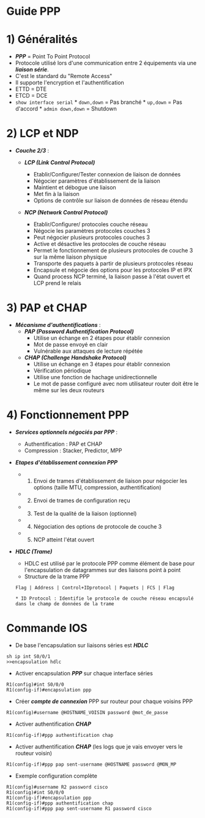 # Guide PPP

# 1) Généralités
* ***PPP*** = Point To Point Protocol
* Protocole utilisé lors d'une communication entre 2 équipements via une ***liaison série***. 
* C'est le standard du "Remote Access"
* Il supporte l'encryption et l'authentification
* ETTD = DTE
* ETCD = DCE	
* `show interface serial`
		* `down,down` = Pas branché
		* `up,down` = Pas d'accord
		* `admin down,down` = Shutdown
# 2) LCP et NDP
* ***Couche 2/3*** : 
	* ***LCP (Link Control Protocol)***
		* Etablir/Configurer/Tester connexion de liaison de données
		* Négocier paramètres d'établissement de la liaison
		* Maintient et débogue une liaison
		* Met fin à la liaison
		* Options de contrôle sur liaison de données de réseau étendu

	* ***NCP (Network Control Protocol)***
		* Etablir/Configurer/ protocoles couche réseau
		* Négocie les paramètres protocoles couches 3
		* Peut négocier plusieurs protocoles couches 3
		* Active et désactive les protocoles de couche réseau
		* Permet le fonctionnement de plusieurs protocoles de couche 3 sur la même liaison physique
		* Transporte des paquets à partir de plusieurs protocoles réseau
		* Encapsule et négocie des options pour les protocoles IP et IPX
		* Quand process NCP terminé, la liaison passe à l'état ouvert et LCP prend le relais

# 3) PAP et CHAP

* ***Mécanisme d'authentifications*** : 
	* ***PAP (Password Authentification Protocol)*** 
		* Utilise un échange en 2 étapes pour établir connexion
		* Mot de passe envoyé en clair
		* Vulnérable aux attaques de lecture répétée
	* ***CHAP (Challenge Handshake Protocol)***
		* Utilise un échange en 3 étapes pour établir connexion
		* Vérification périodique
		* Utilise une fonction de hachage unidirectionnelle
		* Le mot de passe configuré avec nom utilisateur router doit être le même sur les deux routeurs

# 4) Fonctionnement PPP

* ***Services optionnels négociés par PPP*** :
	* Authentification : PAP et CHAP
	* Compression : Stacker, Predictor, MPP

* ***Etapes d'établissement connexion PPP***
	* 1) Envoi de trames d'établissement de liaison pour négocier les options (taille MTU, compression, authentification)
	* 2) Envoi de trames de configuration reçu
	* 3) Test de la qualité de la liaison (optionnel)
	* 4) Négociation des options de protocole de couche 3
	* 5) NCP atteint l'état ouvert

* ***HDLC (Trame)***
	* HDLC est utilisé par le protocole PPP comme élément de base pour l'encapsulation de datagrammes sur des liaisons point à point
	* Structure de la trame PPP
	```
	Flag | Address | Control+IDprotocol | Paquets | FCS | Flag
	
	* ID Protocol : Identifie le protocole de couche réseau encapsulé dans le champ de données de la trame
	```

# Commande IOS
* De base l'encapsulation sur liaisons séries est ***HDLC***
```
sh ip int S0/0/1
>>encapsulation hdlc
```
* Activer encapsulation ***PPP*** sur chaque interface séries
```
R1(config)#int S0/0/0
R1(config-if)#encapsulation ppp
```
* Créer ***compte de connexion*** PPP sur routeur pour chaque voisins PPP
```
R1(config)#username @HOSTNAME_VOISIN password @mot_de_passe
```
* Activer authentification ***CHAP***
```
R1(config-if)#ppp authentification chap
```
* Activer authentification ***CHAP*** (les logs que je vais envoyer vers le routeur voisin)
```
R1(config-if)#ppp pap sent-username @HOSTNAME password @MON_MP
```
* Exemple configuration complète
```
R1(config)#username R2 password cisco
R1(config)#int S0/0/0
R1(config-if)#encapsulation ppp
R1(config-if)#ppp authentification chap
R1(config-if)#ppp pap sent-username R1 password cisco
```